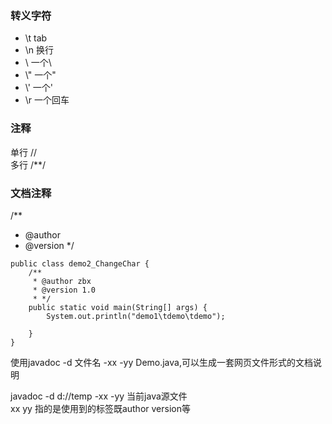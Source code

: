 ### 转义字符
- \t    tab
- \n    换行
- \\    一个\
- \\"    一个"
- \\'    一个'
- \r    一个回车

### 注释
单行 //<br>
多行 /**/

### 文档注释
/**
* @author
* @version
*/
``` 
public class demo2_ChangeChar {
    /**
     * @author zbx
     * @version 1.0
     * */
    public static void main(String[] args) {
        System.out.println("demo1\tdemo\tdemo");

    }
}
```
使用javadoc -d 文件名 -xx -yy Demo.java,可以生成一套网页文件形式的文档说明

javadoc -d d://temp -xx -yy 当前java源文件<br>
xx yy 指的是使用到的标签既author version等